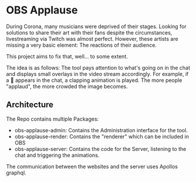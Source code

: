 # OBS Applause

During Corona, many musicians were deprived of their stages. 
Looking for solutions to share their art with their fans despite the circumstances,
livestreaming via Twitch was almost perfect.
However, these artists are missing a very basic element: The reactions of their audience.

This project aims to fix that, well... to some extent.

The idea is as follows: The tool pays attention to what's going on in the chat and displays small overlays in the video stream accordingly.
For example, if a 👏 appears in the chat, a clapping animation is played. The more people "applaud", the more crowded the image becomes.

## Architecture

The Repo contains multiple Packages:

* obs-applause-admin: Contains the Administration interface for the tool.
* obs-applause-render: Contains the "renderer" which can be included in OBS
* obs-applause-server: Contains the code for the Server, listening to the chat and triggering the animations.

The communication between the websites and the server uses Apollos graphql.
